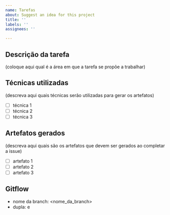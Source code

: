 ```yaml
---
name: Tarefas
about: Suggest an idea for this project
title: ''
labels: ''
assignees: ''

---
```


## Descrição da tarefa
(coloque aqui qual é a área em que a tarefa se propõe a trabalhar)

## Técnicas utilizadas
(descreva aqui quais técnicas serão utilizadas para gerar os artefatos)

- [ ] técnica 1
- [ ] técnica 2
- [ ] técnica 3

## Artefatos gerados
(descreva aqui quais são os artefatos que devem ser gerados ao completar a issue)

- [ ] artefato 1
- [ ] artefato 2
- [ ] artefato 3

## Gitflow
- nome da branch: <nome_da_branch>
- dupla: <membro1> e <membro2>
